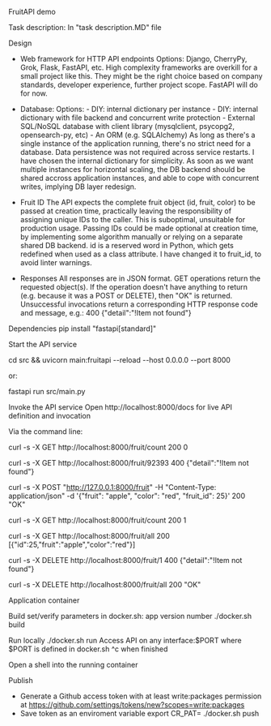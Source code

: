 FruitAPI demo

Task description: 
In "task description.MD" file

Design
- Web framework for HTTP API endpoints
	Options: Django, CherryPy, Grok, Flask, FastAPI, etc.
	High complexity frameworks are overkill for a small project like this. They might be the right choice based on company standards, developer experience, further project scope. 
	FastAPI will do for now.

- Database:
	Options:
		- DIY: internal dictionary per instance
		- DIY: internal dictionary with file backend and concurrent write protection
		- External SQL/NoSQL database with client library (mysqlclient, psycopg2, opensearch-py, etc) 
		- An ORM (e.g. SQLAlchemy)
	As long as there's a single instance of the application running, there's no strict need for a database. Data persistence was not required across service restarts. I have chosen the internal dictionary for simplicity.
	As soon as we want multiple instances for horizontal scaling, the DB backend should  be shared accross application instances, and able to cope with concurrent writes, implying DB layer redesign.

- Fruit ID
	The API expects the complete fruit object (id, fruit, color) to be passed at creation time, practically leaving the responsibility of assigning unique IDs to the caller. This is suboptimal, unsuitable for production usage. Passing IDs could be made optional at creation time, by implementing some algorithm manually or relying on a separate shared DB backend.
	id is a reserved word in Python, which gets redefined when used as a class attribute. I have changed it to fruit_id, to avoid linter warnings.

- Responses
All responses are in JSON format.
GET operations return the requested object(s).
If the operation doesn't have anything to return (e.g. because it was a POST or DELETE), then "OK" is returned.
Unsuccessful invocations return a corresponding HTTP response code and message, e.g.: 400 {"detail":"!Item not found"}


Dependencies
pip install "fastapi[standard]"

Start the API service

cd src && uvicorn main:fruitapi --reload --host 0.0.0.0 --port 8000

or:

fastapi run src/main.py


Invoke the API service
Open http://localhost:8000/docs for live API definition and invocation


Via the command line:

curl -s -X GET http://localhost:8000/fruit/count
200 0

curl -s -X GET http://localhost:8000/fruit/92393
400 {"detail":"!Item not found"}

curl -s -X POST "http://127.0.0.1:8000/fruit" -H "Content-Type: application/json" -d '{"fruit": "apple", "color": "red", "fruit_id": 25}'
200 "OK"

curl -s -X GET http://localhost:8000/fruit/count
200 1

curl -s -X GET http://localhost:8000/fruit/all
200 [{"id":25,"fruit":"apple","color":"red"}]
 
curl -s -X DELETE  http://localhost:8000/fruit/1
400 {"detail":"!Item not found"}

curl -s -X DELETE http://localhost:8000/fruit/all
200 "OK"


Application container

Build
set/verify parameters in docker.sh: app version number
 ./docker.sh build

Run locally
./docker.sh run
Access API on any interface:$PORT
where $PORT is defined in docker.sh
^c when finished

Open a shell into the running container

Publish
- Generate a Github access token with at least write:packages permission at https://github.com/settings/tokens/new?scopes=write:packages
- Save token as an enviroment variable
export CR_PAT=<token>
./docker.sh push
